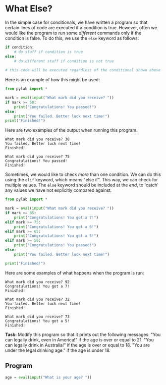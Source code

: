 # What Else?

In the simple case for conditionals, we have written a program so that certain lines of code are executed if a condition is true. However, often we would like the program to run some *different* commands only if the condition is false. To do this, we use the `else` keyword as follows:

```python
if condition:
    # do stuff if condition is true
else:
    # do different stuff if condition is not true
    
# this code will be executed regardless of the conditional shown above
```

Here is an example of how this might be used:

```python
from pylab import *

mark = eval(input("What mark did you receive? "))
if mark >= 50:
    print("Congratulations! You passed!")
else:
    print("You failed. Better luck next time!")
print("Finished!")
```

Here are two examples of the output when running this program.
```
What mark did you receive? 38
You failed. Better luck next time!
Finished!

What mark did you receive? 75
Congratulations! You passed!
Finished!
```

Sometimes, we would like to check *more* than one condition. We can do this using the `elif` keyword, which means "else if". This way, we can check for multiple values. The `else` keyword should be included at the *end*, to 'catch' any values we have not explicitly compared against.

```python
from pylab import *

mark = eval(input("What mark did you receive? "))
if mark >= 85:
    print("Congratulations! You got a 7!")
elif mark >= 75:
    print("Congratulations! You got a 6!")
elif mark >= 65:
    print("Congratulations! You got a 5!")
elif mark >= 50:
    print("Congratulations! You passed!")
else:
    print("You failed. Better luck next time!")

print("Finished!")
```

Here are some examples of what happens when the program is run:
```
What mark did you receive? 92
Congratulations! You got a 7!
Finished!

What mark did you receive? 32
You failed. Better luck next time!
Finished!

What mark did you receive? 73
Congratulations! You got a 5!
Finished!

```

**Task:** Modify this program so that it prints out the following messages:
"You can legally drink, even in America!" if the age is over or equal to 21.
"You can legally drink in Australia!" if the age is over or equal to 18.
"You are under the legal drinking age." if the age is under 18.

## Program

```python
age = eval(input("What is your age? "))

```
